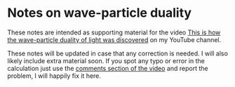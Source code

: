 # Notes on wave-particle duality

These notes are intended as supporting material for the video [This is how the wave-particle duality of light was discovered](https://youtu.be/f7JvywBOGYY) on my YouTube channel. 

These notes will be updated in case that any correction is needed. I will also likely include extra material soon. If you spot any typo or error in the calculation just use the [comments section of the video](https://youtu.be/f7JvywBOGYY) and report the problem, I will happily fix it here.
